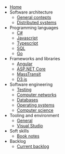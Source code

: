 * [Home](/)
* Software architecture
    * [General contepts](/architecture/general-concepts)
    * [Distributed systems](/architecture/distributed-systems)
* Programming languages
    * [C#](/languages/csharp)
    * [Javascript](/languages/javascript)
    * [Typescript](/languages/typescript)
    * [SQL](/languages/sql)
    * [Go](/languages/go)
* Frameworks and libraries
    * [Angular](/frameworks-and-libraries/angular)
    * [ASP.NET Core](/frameworks-and-libraries/aspnet-core)
    * [MassTransit](/frameworks-and-libraries/masstransit)
    * [D3.js](/frameworks-and-libraries/d3js)
* Software engineering
    * [Testing](/engineering/testing)
    * [Computer networks](/engineering/computer-networks)
    * [Databases](/engineering/databases)
    * [Operating systems](/engineering/operating-systems)
    * [Computer science](/engineering/computer-science)
* Tooling and environment
    * [General](/tooling/general)
    * [Visual Studio](/tooling/visual-studio)
* Soft skills
    * [Book notes](/soft-skills/book-notes)
* Backlog
    * [Current backlog](/backlog/backlog)